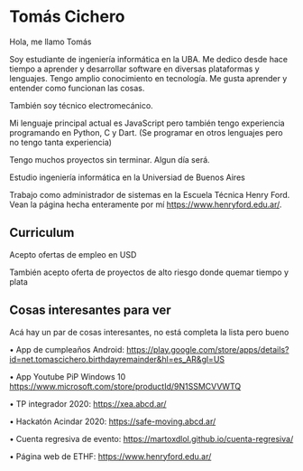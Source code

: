 # Tomás Cichero
Hola, me llamo Tomás

Soy estudiante de ingeniería informática en la UBA. Me dedico desde hace tiempo a aprender y desarrollar software en diversas plataformas y lenguajes. Tengo amplio conocimiento en tecnología. Me gusta aprender y entender como funcionan las cosas.

También soy técnico electromecánico.

Mi lenguaje principal actual es JavaScript pero también tengo experiencia programando en Python, C y Dart. (Se programar en otros lenguajes pero no tengo tanta experiencia)

Tengo muchos proyectos sin terminar. Algun día será.

Estudio ingeniería informática en la Universiad de Buenos Aires

Trabajo como administrador de sistemas en la Escuela Técnica Henry Ford. Vean la página hecha enteramente por mí https://www.henryford.edu.ar/.
## Curriculum
Acepto ofertas de empleo en USD

También acepto oferta de proyectos de alto riesgo donde quemar tiempo y plata

## Cosas interesantes para ver
Acá hay un par de cosas interesantes, no está completa la lista pero bueno

•	App de cumpleaños Android: https://play.google.com/store/apps/details?id=net.tomascichero.birthdayremainder&hl=es_AR&gl=US

•	App Youtube PiP Windows 10 https://www.microsoft.com/store/productId/9N1SSMCVVWTQ

•	TP integrador 2020: https://xea.abcd.ar/

•	Hackatón Acindar 2020: https://safe-moving.abcd.ar/

•	Cuenta regresiva de evento: https://martoxdlol.github.io/cuenta-regresiva/

•	Página web de ETHF: https://www.henryford.edu.ar/
